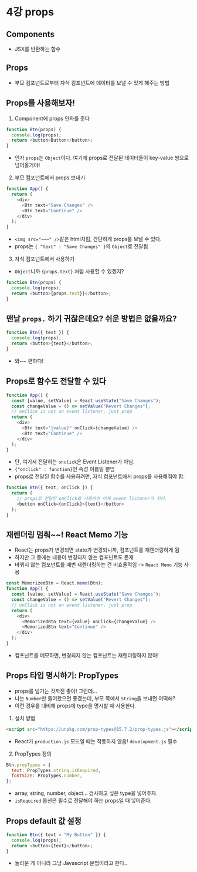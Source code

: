 # 4강 props

## Components

- JSX를 반환하는 함수

## Props

- 부모 컴포넌트로부터 자식 컴포넌트에 데이터를 보낼 수 있게 해주는 방법

## Props를 사용해보자!

1. Component에 props 인자를 준다

```javascript
function Btn(props) {
  console.log(props);
  return <button>Button</button>;
}
```

- 인자 `props`는 `Object`이다. 여기에 props로 전달된 데이터들이 key-value 쌍으로 넘어올거야!

2. 부모 컴포넌트에서 props 보내기

```javascript
function App() {
  return (
    <div>
      <Btn text="Save Changes" />
      <Btn text="Continue" />
    </div>
  );
}
```

- `<img src="~~~" />`같은 html처럼, 간단하게 props를 보낼 수 있다.
- props는 `{ "text" : "Save Changes" }`의 `Object`로 전달됨

3. 자식 컴포넌트에서 사용하기

- `Object`니까 `{props.text}` 처럼 사용할 수 있겠지?

```javascript
function Btn(props) {
  console.log(props);
  return <button>{props.text}}</button>;
}
```

## 맨날 `props.` 하기 귀찮은데요? 쉬운 방법은 없을까요?

```javascript
function Btn({ text }) {
  console.log(props);
  return <button>{text}</button>;
}
```

- 와~~ 편하다!

## Props로 함수도 전달할 수 있다

```javascript
function App() {
  const [value, setValue] = React.useState("Save Changes");
  const changeValue = () => setValue("Revert Changes");
  // onClick is not an event listener, just prop
  return (
    <div>
      <Btn text="{value}" onClick={changeValue} />
      <Btn text="Continue" />
    </div>
  );
}
```

- 단, 여기서 전달하는 `onclick`은 Event Listener가 아님.
- `{"onclick" : function}`인 속성 이름일 뿐임
- props로 전달된 함수를 사용하려면, 자식 컴포넌트에서 props를 사용해줘야 함.

```javascript
function Btn({ text, onClick }) {
  return (
    // props로 전달된 onClick을 사용하면 이제 event listener가 된다.
    <button onClick={onClick}>{text}</button>
  );
}
```

## 재렌더링 멈춰~~! React Memo 기능

- React는 props가 변경되면 state가 변경되니까, 컴포넌트를 재렌더링하게 됨
- 하지만 그 중에는 내용이 변경되지 않는 컴포넌트도 존재
- 바뀌지 않는 컴포넌트를 매번 재렌더링하는 건 비효율적임 -> `React Memo` 기능 사용

```javascript
const MemorizedBtn = React.memo(Btn);
function App() {
  const [value, setValue] = React.useState("Save Changes");
  const changeValue = () => setValue("Revert Changes");
  // onClick is not an event listener, just prop
  return (
    <div>
      <MemorizedBtn text={value} onClick={changeValue} />
      <MemorizedBtn text="Continue" />
    </div>
  );
}
```

- 컴포넌트를 메모하면, 변경되지 않는 컴포넌트는 재렌더링하지 않아!

## Props 타입 명시하기: PropTypes

- props를 넘기는 것까진 좋아! 그런데...
- 나는 `Number`만 들어왔으면 좋겠는데, 부모 쪽에서 `String`을 보내면 어떡해?
- 이런 경우를 대비해 props에 type을 명시할 때 사용한다.

1. 설치 방법

```html
<script src="https://unpkg.com/prop-types@15.7.2/prop-types.js"></script>
```

- React가 `production.js` 모드일 때는 작동하지 않음! `development.js` 필수

2. PropTypes 정의

```javascript
Btn.propTypes = {
  text: PropTypes.string.isRequired,
  fontSize: PropTypes.number,
};
```

- array, string, number, object... 검사하고 싶은 type을 넣어주자.
- `isRequired` 옵션은 필수로 전달해야 하는 props일 때 넣어준다.

## Props default 값 설정

```javascript
function Btn({ text = "My Button" }) {
  console.log(props);
  return <button>{text}</button>;
}
```

- 놀라운 게 아니라 그냥 Javascript 문법이라고 한다..
